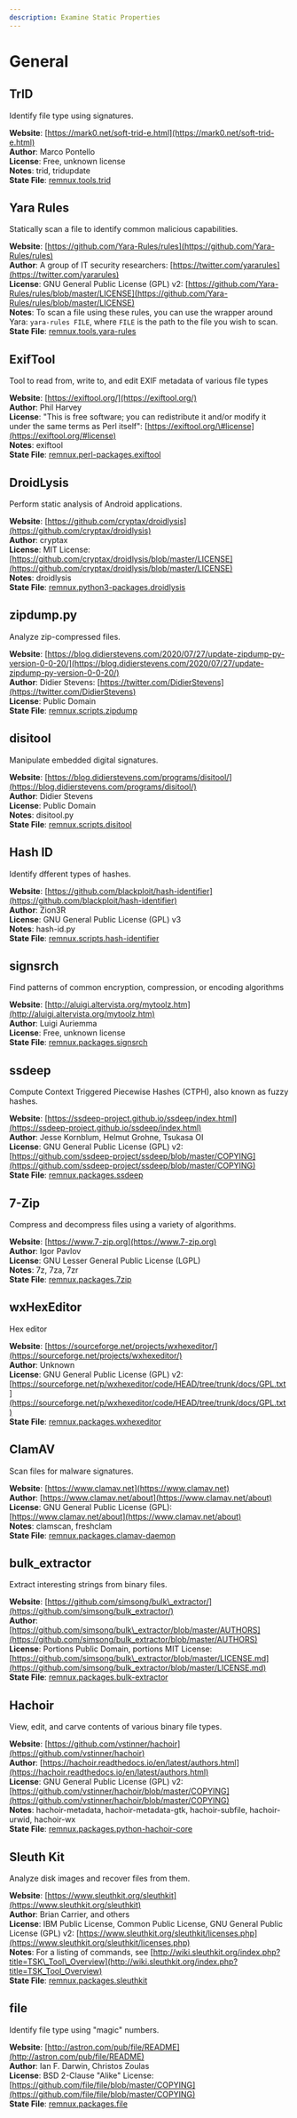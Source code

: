 ```yaml
---
description: Examine Static Properties
---
```


# General

## TrID

Identify file type using signatures.

**Website**: [https://mark0.net/soft-trid-e.html](https://mark0.net/soft-trid-e.html)  
**Author**: Marco Pontello  
**License**: Free, unknown license  
**Notes**: trid, tridupdate  
**State File**: [remnux.tools.trid](https://github.com/REMnux/salt-states/blob/master/remnux/tools/trid.sls)

## Yara Rules

Statically scan a file to identify common malicious capabilities.

**Website**: [https://github.com/Yara-Rules/rules](https://github.com/Yara-Rules/rules)  
**Author**: A group of IT security researchers: [https://twitter.com/yararules](https://twitter.com/yararules)  
**License**: GNU General Public License \(GPL\) v2: [https://github.com/Yara-Rules/rules/blob/master/LICENSE](https://github.com/Yara-Rules/rules/blob/master/LICENSE)  
**Notes**: To scan a file using these rules, you can use the wrapper around Yara: `yara-rules FILE`, where `FILE` is the path to the file you wish to scan.  
**State File**: [remnux.tools.yara-rules](https://github.com/REMnux/salt-states/blob/master/remnux/tools/yara-rules.sls)

## ExifTool

Tool to read from, write to, and edit EXIF metadata of various file types

**Website**: [https://exiftool.org/](https://exiftool.org/)  
**Author**: Phil Harvey  
**License**: "This is free software; you can redistribute it and/or modify it under the same terms as Perl itself": [https://exiftool.org/\#license](https://exiftool.org/#license)  
**Notes**: exiftool  
**State File**: [remnux.perl-packages.exiftool](https://github.com/REMnux/salt-states/blob/master/remnux/perl-packages/exiftool.sls)

## DroidLysis

Perform static analysis of Android applications.

**Website**: [https://github.com/cryptax/droidlysis](https://github.com/cryptax/droidlysis)  
**Author**: cryptax  
**License**: MIT License: [https://github.com/cryptax/droidlysis/blob/master/LICENSE](https://github.com/cryptax/droidlysis/blob/master/LICENSE)  
**Notes**: droidlysis  
**State File**: [remnux.python3-packages.droidlysis](https://github.com/REMnux/salt-states/blob/master/remnux/python3-packages/droidlysis.sls)

## zipdump.py

Analyze zip-compressed files.

**Website**: [https://blog.didierstevens.com/2020/07/27/update-zipdump-py-version-0-0-20/](https://blog.didierstevens.com/2020/07/27/update-zipdump-py-version-0-0-20/)  
**Author**: Didier Stevens: [https://twitter.com/DidierStevens](https://twitter.com/DidierStevens)  
**License**: Public Domain  
**State File**: [remnux.scripts.zipdump](https://github.com/REMnux/salt-states/blob/master/remnux/scripts/zipdump.sls)

## disitool

Manipulate embedded digital signatures.

**Website**: [https://blog.didierstevens.com/programs/disitool/](https://blog.didierstevens.com/programs/disitool/)  
**Author**: Didier Stevens  
**License**: Public Domain  
**Notes**: disitool.py  
**State File**: [remnux.scripts.disitool](https://github.com/REMnux/salt-states/blob/master/remnux/scripts/disitool.sls)

## Hash ID

Identify dfferent types of hashes.

**Website**: [https://github.com/blackploit/hash-identifier](https://github.com/blackploit/hash-identifier)  
**Author**: Zion3R  
**License**: GNU General Public License \(GPL\) v3  
**Notes**: hash-id.py  
**State File**: [remnux.scripts.hash-identifier](https://github.com/REMnux/salt-states/blob/master/remnux/scripts/hash-identifier.sls)

## signsrch

Find patterns of common encryption, compression, or encoding algorithms

**Website**: [http://aluigi.altervista.org/mytoolz.htm](http://aluigi.altervista.org/mytoolz.htm)  
**Author**: Luigi Auriemma  
**License**: Free, unknown license  
**State File**: [remnux.packages.signsrch](https://github.com/REMnux/salt-states/blob/master/remnux/packages/signsrch.sls)

## ssdeep

Compute Context Triggered Piecewise Hashes \(CTPH\), also known as fuzzy hashes.

**Website**: [https://ssdeep-project.github.io/ssdeep/index.html](https://ssdeep-project.github.io/ssdeep/index.html)  
**Author**: Jesse Kornblum, Helmut Grohne, Tsukasa OI  
**License**: GNU General Public License \(GPL\) v2: [https://github.com/ssdeep-project/ssdeep/blob/master/COPYING](https://github.com/ssdeep-project/ssdeep/blob/master/COPYING)  
**State File**: [remnux.packages.ssdeep](https://github.com/REMnux/salt-states/blob/master/remnux/packages/ssdeep.sls)

## 7-Zip

Compress and decompress files using a variety of algorithms.

**Website**: [https://www.7-zip.org](https://www.7-zip.org)  
**Author**: Igor Pavlov  
**License**: GNU Lesser General Public License \(LGPL\)  
**Notes**: 7z, 7za, 7zr  
**State File**: [remnux.packages.7zip](https://github.com/REMnux/salt-states/blob/master/remnux/packages/7zip.sls)

## wxHexEditor

Hex editor

**Website**: [https://sourceforge.net/projects/wxhexeditor/](https://sourceforge.net/projects/wxhexeditor/)  
**Author**: Unknown  
**License**: GNU General Public License \(GPL\) v2: [https://sourceforge.net/p/wxhexeditor/code/HEAD/tree/trunk/docs/GPL.txt](https://sourceforge.net/p/wxhexeditor/code/HEAD/tree/trunk/docs/GPL.txt)  
**State File**: [remnux.packages.wxhexeditor](https://github.com/REMnux/salt-states/blob/master/remnux/packages/wxhexeditor.sls)

## ClamAV

Scan files for malware signatures.

**Website**: [https://www.clamav.net](https://www.clamav.net)  
**Author**: [https://www.clamav.net/about](https://www.clamav.net/about)  
**License**: GNU General Public License \(GPL\): [https://www.clamav.net/about](https://www.clamav.net/about)  
**Notes**: clamscan, freshclam  
**State File**: [remnux.packages.clamav-daemon](https://github.com/REMnux/salt-states/blob/master/remnux/packages/clamav-daemon.sls)

## bulk\_extractor

Extract interesting strings from binary files.

**Website**: [https://github.com/simsong/bulk\_extractor/](https://github.com/simsong/bulk_extractor/)  
**Author**: [https://github.com/simsong/bulk\_extractor/blob/master/AUTHORS](https://github.com/simsong/bulk_extractor/blob/master/AUTHORS)  
**License**: Portions Public Domain, portions MIT License: [https://github.com/simsong/bulk\_extractor/blob/master/LICENSE.md](https://github.com/simsong/bulk_extractor/blob/master/LICENSE.md)  
**State File**: [remnux.packages.bulk-extractor](https://github.com/REMnux/salt-states/blob/master/remnux/packages/bulk-extractor.sls)

## Hachoir

View, edit, and carve contents of various binary file types.

**Website**: [https://github.com/vstinner/hachoir](https://github.com/vstinner/hachoir)  
**Author**: [https://hachoir.readthedocs.io/en/latest/authors.html](https://hachoir.readthedocs.io/en/latest/authors.html)  
**License**: GNU General Public License \(GPL\) v2: [https://github.com/vstinner/hachoir/blob/master/COPYING](https://github.com/vstinner/hachoir/blob/master/COPYING)  
**Notes**: hachoir-metadata, hachoir-metadata-gtk, hachoir-subfile, hachoir-urwid, hachoir-wx  
**State File**: [remnux.packages.python-hachoir-core](https://github.com/REMnux/salt-states/blob/master/remnux/packages/python-hachoir-core.sls)

## Sleuth Kit

Analyze disk images and recover files from them.

**Website**: [https://www.sleuthkit.org/sleuthkit](https://www.sleuthkit.org/sleuthkit)  
**Author**: Brian Carrier, and others  
**License**: IBM Public License, Common Public License, GNU General Public License \(GPL\) v2: [https://www.sleuthkit.org/sleuthkit/licenses.php](https://www.sleuthkit.org/sleuthkit/licenses.php)  
**Notes**: For a listing of commands, see [http://wiki.sleuthkit.org/index.php?title=TSK\_Tool\_Overview](http://wiki.sleuthkit.org/index.php?title=TSK_Tool_Overview)  
**State File**: [remnux.packages.sleuthkit](https://github.com/REMnux/salt-states/blob/master/remnux/packages/sleuthkit.sls)

## file

Identify file type using "magic" numbers.

**Website**: [http://astron.com/pub/file/README](http://astron.com/pub/file/README)  
**Author**: Ian F. Darwin, Christos Zoulas  
**License**: BSD 2-Clause "Alike" License: [https://github.com/file/file/blob/master/COPYING](https://github.com/file/file/blob/master/COPYING)  
**State File**: [remnux.packages.file](https://github.com/REMnux/salt-states/blob/master/remnux/packages/file.sls)

